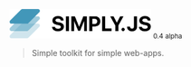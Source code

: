 <img src="docs/images/logo.png" width="250px"> <small>0.4 alpha</small>
> Simple toolkit for simple web-apps.

<center><repl-component id="asyp6jnhp36id28" download="false"></replcomponent></center>